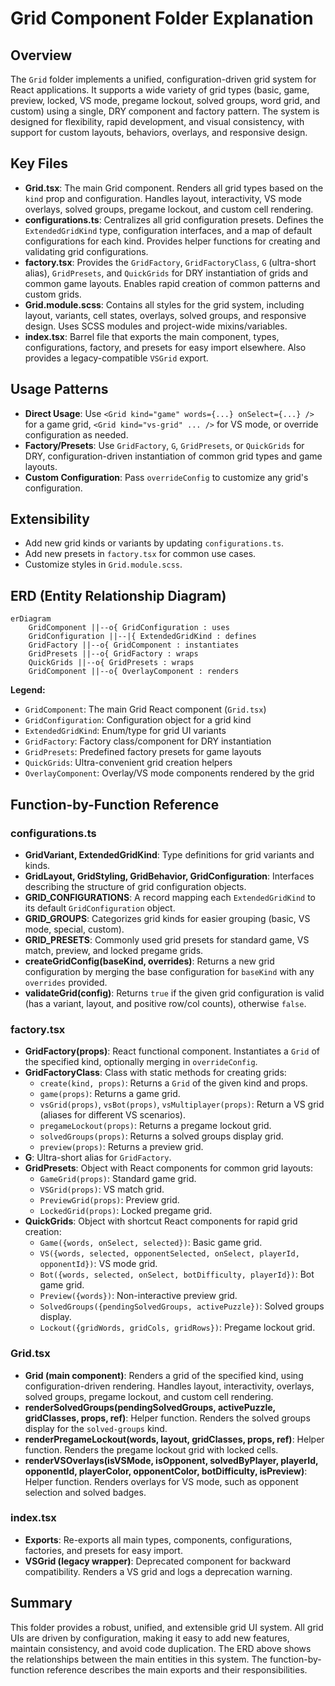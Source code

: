 # Grid Component Folder Explanation

## Overview

The `Grid` folder implements a unified, configuration-driven grid system for React applications. It supports a wide variety of grid types (basic, game, preview, locked, VS mode, pregame lockout, solved groups, word grid, and custom) using a single, DRY component and factory pattern. The system is designed for flexibility, rapid development, and visual consistency, with support for custom layouts, behaviors, overlays, and responsive design.

## Key Files

- **Grid.tsx**: The main Grid component. Renders all grid types based on the `kind` prop and configuration. Handles layout, interactivity, VS mode overlays, solved groups, pregame lockout, and custom cell rendering.
- **configurations.ts**: Centralizes all grid configuration presets. Defines the `ExtendedGridKind` type, configuration interfaces, and a map of default configurations for each kind. Provides helper functions for creating and validating grid configurations.
- **factory.tsx**: Provides the `GridFactory`, `GridFactoryClass`, `G` (ultra-short alias), `GridPresets`, and `QuickGrids` for DRY instantiation of grids and common game layouts. Enables rapid creation of common patterns and custom grids.
- **Grid.module.scss**: Contains all styles for the grid system, including layout, variants, cell states, overlays, solved groups, and responsive design. Uses SCSS modules and project-wide mixins/variables.
- **index.tsx**: Barrel file that exports the main component, types, configurations, factory, and presets for easy import elsewhere. Also provides a legacy-compatible `VSGrid` export.

## Usage Patterns

- **Direct Usage**: Use `<Grid kind="game" words={...} onSelect={...} />` for a game grid, `<Grid kind="vs-grid" ... />` for VS mode, or override configuration as needed.
- **Factory/Presets**: Use `GridFactory`, `G`, `GridPresets`, or `QuickGrids` for DRY, configuration-driven instantiation of common grid types and game layouts.
- **Custom Configuration**: Pass `overrideConfig` to customize any grid's configuration.

## Extensibility

- Add new grid kinds or variants by updating `configurations.ts`.
- Add new presets in `factory.tsx` for common use cases.
- Customize styles in `Grid.module.scss`.

## ERD (Entity Relationship Diagram)

```mermaid
erDiagram
    GridComponent ||--o{ GridConfiguration : uses
    GridConfiguration ||--|{ ExtendedGridKind : defines
    GridFactory ||--o{ GridComponent : instantiates
    GridPresets ||--o{ GridFactory : wraps
    QuickGrids ||--o{ GridPresets : wraps
    GridComponent ||--o{ OverlayComponent : renders
```

**Legend:**

- `GridComponent`: The main Grid React component (`Grid.tsx`)
- `GridConfiguration`: Configuration object for a grid kind
- `ExtendedGridKind`: Enum/type for grid UI variants
- `GridFactory`: Factory class/component for DRY instantiation
- `GridPresets`: Predefined factory presets for game layouts
- `QuickGrids`: Ultra-convenient grid creation helpers
- `OverlayComponent`: Overlay/VS mode components rendered by the grid

## Function-by-Function Reference

### configurations.ts

- **GridVariant, ExtendedGridKind**: Type definitions for grid variants and kinds.
- **GridLayout, GridStyling, GridBehavior, GridConfiguration**: Interfaces describing the structure of grid configuration objects.
- **GRID_CONFIGURATIONS**: A record mapping each `ExtendedGridKind` to its default `GridConfiguration` object.
- **GRID_GROUPS**: Categorizes grid kinds for easier grouping (basic, VS mode, special, custom).
- **GRID_PRESETS**: Commonly used grid presets for standard game, VS match, preview, and locked pregame grids.
- **createGridConfig(baseKind, overrides)**: Returns a new grid configuration by merging the base configuration for `baseKind` with any `overrides` provided.
- **validateGrid(config)**: Returns `true` if the given grid configuration is valid (has a variant, layout, and positive row/col counts), otherwise `false`.

### factory.tsx

- **GridFactory(props)**: React functional component. Instantiates a `Grid` of the specified kind, optionally merging in `overrideConfig`.
- **GridFactoryClass**: Class with static methods for creating grids:
  - `create(kind, props)`: Returns a `Grid` of the given kind and props.
  - `game(props)`: Returns a game grid.
  - `vsGrid(props)`, `vsBot(props)`, `vsMultiplayer(props)`: Return a VS grid (aliases for different VS scenarios).
  - `pregameLockout(props)`: Returns a pregame lockout grid.
  - `solvedGroups(props)`: Returns a solved groups display grid.
  - `preview(props)`: Returns a preview grid.
- **G**: Ultra-short alias for `GridFactory`.
- **GridPresets**: Object with React components for common grid layouts:
  - `GameGrid(props)`: Standard game grid.
  - `VSGrid(props)`: VS match grid.
  - `PreviewGrid(props)`: Preview grid.
  - `LockedGrid(props)`: Locked pregame grid.
- **QuickGrids**: Object with shortcut React components for rapid grid creation:
  - `Game({words, onSelect, selected})`: Basic game grid.
  - `VS({words, selected, opponentSelected, onSelect, playerId, opponentId})`: VS mode grid.
  - `Bot({words, selected, onSelect, botDifficulty, playerId})`: Bot game grid.
  - `Preview({words})`: Non-interactive preview grid.
  - `SolvedGroups({pendingSolvedGroups, activePuzzle})`: Solved groups display.
  - `Lockout({gridWords, gridCols, gridRows})`: Pregame lockout grid.

### Grid.tsx

- **Grid (main component)**: Renders a grid of the specified kind, using configuration-driven rendering. Handles layout, interactivity, overlays, solved groups, pregame lockout, and custom cell rendering.
- **renderSolvedGroups(pendingSolvedGroups, activePuzzle, gridClasses, props, ref)**: Helper function. Renders the solved groups display for the `solved-groups` kind.
- **renderPregameLockout(words, layout, gridClasses, props, ref)**: Helper function. Renders the pregame lockout grid with locked cells.
- **renderVSOverlays(isVSMode, isOpponent, solvedByPlayer, playerId, opponentId, playerColor, opponentColor, botDifficulty, isPreview)**: Helper function. Renders overlays for VS mode, such as opponent selection and solved badges.

### index.tsx

- **Exports**: Re-exports all main types, components, configurations, factories, and presets for easy import.
- **VSGrid (legacy wrapper)**: Deprecated component for backward compatibility. Renders a VS grid and logs a deprecation warning.

## Summary

This folder provides a robust, unified, and extensible grid UI system. All grid UIs are driven by configuration, making it easy to add new features, maintain consistency, and avoid code duplication. The ERD above shows the relationships between the main entities in this system. The function-by-function reference describes the main exports and their responsibilities.
